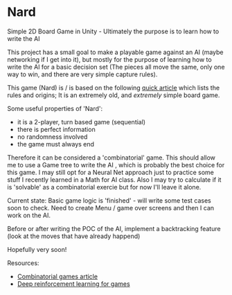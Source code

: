 # Nard
Simple 2D Board Game in Unity - Ultimately the purpose is to learn how to write the AI

This project has a small goal to make a playable game against an AI (maybe networking if I get into it), but mostly for the purpose of learning how to write the AI for a basic decision set (The pieces all move the same, only one way to win, and there are very simple capture rules).

This game (Nard) is / is based on the following [quick article](http://www.cyningstan.com/game/389/nard) which lists the rules and origins; It is an extremely old, and *extremely* simple board game.

Some useful properties of 'Nard':
- it is a 2-player, turn based game (sequential)
- there is perfect information
- no randomness involved
- the game must always end

Therefore it can be considered a 'combinatorial' game. This should allow me to use a Game tree to write the AI , which is probably the best choice for this game. I may still opt for a Neural Net approach just to practice some stuff I recently learned in a Math for AI class. Also I may try to calculate if it is 'solvable' as a combinatorial exercie but for now I'll leave it alone.

Current state: Basic game logic is 'finished' - will write some test cases soon to check. Need to create Menu / game over screens and then I can work on the AI.

Before or after writing the POC of the AI, implement a backtracking feature (look at the moves that have already happend)

Hopefully very soon!


Resources:

- [Combinatorial games article](https://hal.science/hal-01883569/document)
- [Deep reinforcement learning for games](https://towardsdatascience.com/how-to-teach-an-ai-to-play-games-deep-reinforcement-learning-28f9b920440a)
